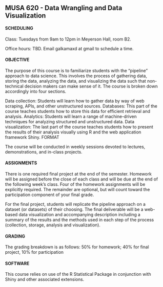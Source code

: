 ## MUSA 620 - Data Wrangling and Data Visualization

#### SCHEDULING

Class: Tuesdays from 9am to 12pm in Meyerson Hall, room B2.

Office hours: TBD. Email galkamaxd at gmail to schedule a time.

#### OBJECTIVE

The purpose of this course is to familiarize students with the “pipeline” approach to data science. This involves the process of gathering data, storing the data, analyzing the data, and visualizing the data such that non-technical decision makers can make sense of it. The course is broken down accordingly into four sections.

Data collection: Students will learn how to gather data by way of web scraping, APIs, and other unstructured sources.
Databases: This part of the course teaches students how to store this data for efficient retrieval and analysis.
Analytics: Students will learn a range of machine-driven techniques for analyzing structured and unstructured data.
Data visualization: The last part of the course teaches students how to present the results of their analysis visually using R and the web application framework Shiny.
FORMAT

The course will be conducted in weekly sessions devoted to lectures, demonstrations, and in-class projects.

#### ASSIGNMENTS

There is one required final project at the end of the semester. Homework will be assigned before the close of each class and will be due at the end of the following week’s class. Four of the homework assignments will be explicitly required. The remainder are optional, but will count toward the participation component of your final grade.

For the final project, students will replicate the pipeline approach on a dataset (or datasets) of their choosing. The final deliverable will be a web-based data visualization and accompanying description including a summary of the results and the methods used in each step of the process (collection, storage, analysis and visualization).

#### GRADING

The grading breakdown is as follows: 50% for homework; 40% for final project, 10% for participation

#### SOFTWARE

This course relies on use of the R Statistical Package in conjunction with Shiny and other associated extensions.
